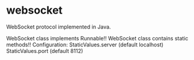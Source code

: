 websocket
=========

WebSocket protocol implemented in Java.


WebSocket class implements Runnable!!
WebSocket class contains static methods!!
Configuration: StaticValues.server (default localhost)
               StaticValues.port (default 8112)
